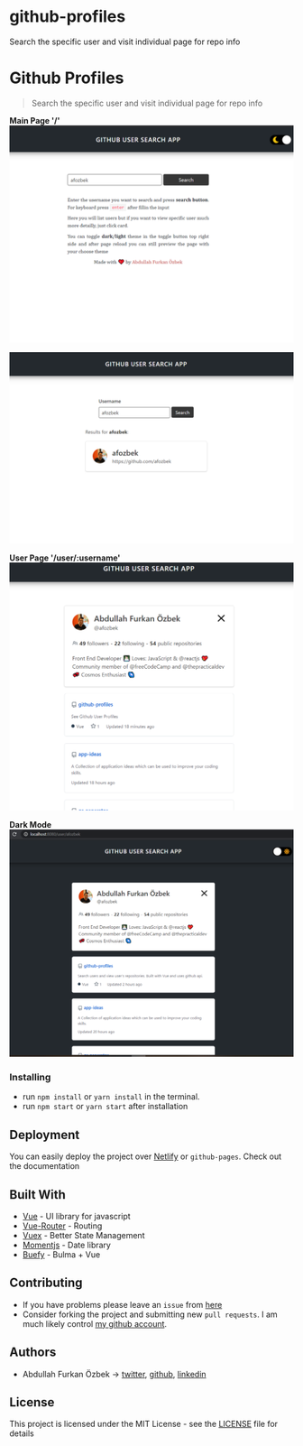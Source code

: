 # github-profiles

Search the specific user and visit individual page for repo info

# Github Profiles

> Search the specific user and visit individual page for repo info

**Main Page '/'**
![Main Page 2](assets/main-page-2.png)

![Main Page](assets/main-page.png)

**User Page '/user/:username'**
![User Page](assets/user-page.png)

**Dark Mode**
![User Page Dark](assets/user-dark.png)

### Installing

- run `npm install` or `yarn install` in the terminal.
- run `npm start` or `yarn start` after installation

## Deployment

You can easily deploy the project over [Netlify](https://www.netlify.com/) or `github-pages`. Check out the documentation

## Built With

- [Vue](https://vuejs.org/) - UI library for javascript
- [Vue-Router](https://router.vuejs.org/) - Routing
- [Vuex](https://vuex.vuejs.org/) - Better State Management
- [Momentjs](https://momentjs.com/) - Date library
- [Buefy](https://buefy.org/) - Bulma + Vue

## Contributing

- If you have problems please leave an `issue` from [here](https://github.com/afozbek/github-profiles/issues)
- Consider forking the project and submitting new `pull requests`. I am much likely control [my github account](https://github.com/afozbek).

## Authors

- Abdullah Furkan Özbek -> [twitter](https://twitter.com/afozbek_), [github](https://github.com/afozbek), [linkedin](https://linkedin.com/in/afozbek)

## License

This project is licensed under the MIT License - see the [LICENSE](LICENSE) file for details
